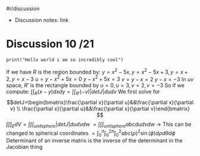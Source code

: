 #r/discussion
- Discussion notes: link

# Discussion 10 /21
```jupyter
print("Hello world i am so incredibly cool")
```

If we have $R$ is the region bounded by:
$y = x^2-5x,y=x^2-5x+3,y=x+2,y=x-3$
$u = y-x^2+5x=0$
$y-x^2+5x=3$
$v = y-x = 2$
$y-x = -3$
In $uv$ space, $R'$ is the rectangle bounded by 
$u=0,u=3,v=2,v=-3$ 
So if we compute:
$\int\int_R (x-y)dxdy=\int\int_{R'}(-v)|detJ|dudv$
We first solve for 
$$detJ=\begin{bmatrix}\frac{\partial x}{\partial u}&&\frac{\partial x}{\partial 
 v} \\ \frac{\partial x}{\partial u}&&\frac{\partial x}{\partial 
 v}\end{bmatrix} $$
$\int\int\int_E dV=\int\int\int_{unit sphere}|det J|dudvdw$
$=\int\int\int_{unit sphere}abc dudvdw$ 
-> This can be changed to spherical coordinates
$=\int_0^{\pi}\int_0^{2\pi}\int_0^2abc (\rho)^2\sin(\phi)d\rho d\theta d\phi$ 
Determinant of an inverse matrix is the inverse of the determinant in the Jacobian thing


